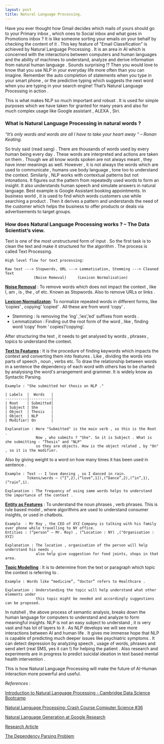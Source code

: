 ```yaml
---
layout: post
title: Natural Language Processing.
---
```


Have you ever thought how Gmail decides which mails of yours should go to your Primary inbox , which ones to Social inbox  and what goes in Promotions inbox ? It is like someone sorting your emails on your behalf by checking the content of it . This key feature of "Email Classification" is achieved by Natural Language Processing . It is an area in AI which is concerned with the interactions between computers and human languages and the ability of machines to understand, analyze and derive information from  natural human language . Sounds surprising !? Then you would love to know that you use NLP in your everyday life more often than you can imagine. Remember the auto completion of statements when you type in your smart phone , or the predictive typing which suggests the next word when you are typing in your search engine! That’s Natural Language Processing in action . 

This is what makes NLP so much important and robust . It is used for simple purposes which we have taken for granted for many years and also for much complex usage like Google assistant , ALEXA , Siri.

### What is Natural Language Processing in natural words ?
_“It’s only words and words are all I have to take your heart away “ – Ronan Keating._

So truly said (read sang) . There are thousands of words used by every human being every day . These words are interpreted and actions are taken on them . Though we all know words spoken are not always meant , they have inner meanings as well. However , it is not always the words which are used to communicate , humans use body language , tone too to understand the context. Similarly , NLP works with contextual patterns but not intonations. It figures out the pattern from repeatedly used words to form an insight. It also understands human speech and simulate answers in natural language. Best example is Google Assistant booking appointments. In business world , it is used to find which words customers use while searching a product . Then it derives a pattern and understands the need of the customer which helps the business to offer products or deals via advertisements to target groups. 

### How does Natural Language Processing works ? – The Data Scientist’s view.

Text is one of the most unstructured form of input . So the first task is to clean the text and make it structured for the algorithm .
The process is called Text Processing. 
 
```
High level flow for text processing:

Raw text ---> Stopwords, URL ---> Lemmatisation, Stemming ---> Cleaned Text
             (Noise Removal)     (Lexicon Normalisation)               

```
<ins>**Noise Removal**</ins> : To remove words which does not impact the context , like I, am , is , the , of  etc. 
                               Known as Stopwords. Also to remove URLs or links . 
                               
<ins>**Lexicon Normalizaton**</ins>: To normalize repeated words in different forms, like ‘copies’ , copying’ ‘copied’ . 
                                     All these are from word ‘copy’ .
* Stemming : Is removing the ‘ing’ ,’ies’,’ed’ suffixes from words .
* Lemmatization : Finding out the root form of the word , like , finding word ‘copy’ from ‘ copies’/’copying’.

After structuring the text , it needs to get analysed by words , phrases , topics to understand the context.
  
<ins>**Text to Features**</ins> : It is the procedure of finding keywords which impacts the context and converting them into features . 
                                  Like , dividing the words into parts of speech , noun , verbs etc. 
                                  To draw the relationship between words in a sentence the dependency of each word with others has to be                                   charted by analysisng the word's arrangement and grammer. It is widely know as Syntactic Parsing.

```
Example : "She submitted her thesis on NLP ."

| Labels  |  Words   |
----------|----------|
| Root    | Submitted|
| Subject | She      |
| Object  | Thesis   |
| Object  | NLP      |
| Modifier| On       |

Explanation : Here "Submitted" is the main verb , so this is the Root . 
              Now , who submits ? "She". So it is Subject . What is she submitting - "Thesis" and "NLP"
              so they are objects. How is the object related , by "On" , so it is the modifier. 
```
Also by giving weight to a word on how many times it has been used in sentence .
```
Example : Text -- I love dancing , so I danced in rain.
          Tokens/words – (“I”,2),(“love”,1]),(“Dance”,2),(“in”,1),(“rain”,1).
          
Explanation : The frequency of using same words helps to understand the importance of the context .
```         
<ins>**Entity as Features**</ins> : To understand the noun phrases , verb phrases. 
                                    This is rule based model , where algorithms are used to understand consumer insights,
                                    or used in chatbots.

```    
Example  : Mr Roy , the CEO of XYZ Company is talking with his family over phone while travelling to NY office. 
Entities : (“person” – Mr. Roy) , (“Location : NY) ,("Organisation : XYZ)

Explanation : The location , organisation of the person will help understand his needs ,
              also help give suggestion for food joints, shops in that area. 
```
    
<ins>**Topic Modelling**</ins> : It is to determine from the text or paragraph which topic the context is referring to . 
```
Example : Words like “medicine”, “doctor” refers to Healthcare .

Explanation : Understanding the topic will help understand what other elements under 
              this topic might be needed and accordingly suggestions can be proposed.
```

In nutshell , the above process of semantic analysis, breaks down the human language for computers to understand and analyze to form meaningful insights. NLP is not an easy subject to understand , it is very vast and has lot of layers to it . As NLP develops we will see more interactions between AI and human life . It gives me immense hope that NLP is capable of predicting much deeper issues like psychiatric symptoms . It can detect depression by analyzing speech , usage of words, phrases and send alert (real SMS, yes it can !) for helping the patient . Also research and experiments are in progress to predict suicidal ideation in text based mental health intervention . 

This is how Natural Language Processing will make the future of AI-Human interaction more powerful and useful.



*References :*

[Introduction to Natural Language Processing - Cambridge Data Science Bootcamp](https://www.youtube.com/watch?v=8S3qHHUKqYk)

[Natural Language Processing: Crash Course Computer Science #36](https://www.youtube.com/watch?v=fOvTtapxa9c)

[Natural Language Generation at Google Research](https://www.youtube.com/watch?v=MNvT5JekDpg)

[Research Article](https://www.hindawi.com/journals/cmmm/2016/8708434/)

[The Dependency Parsing Problem](https://www.youtube.com/watch?v=o7WlsBW-ndg)



